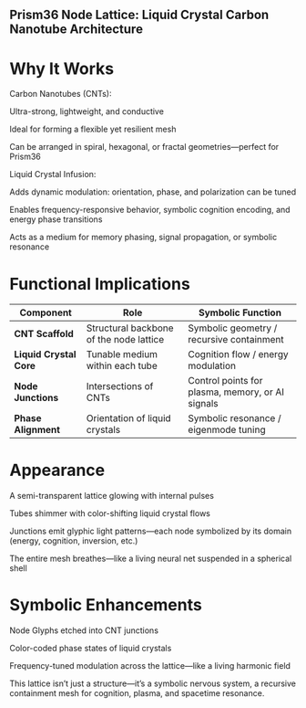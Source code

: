 ## Prism36 Node Lattice: Liquid Crystal Carbon Nanotube Architecture
# Why It Works
Carbon Nanotubes (CNTs):

Ultra-strong, lightweight, and conductive

Ideal for forming a flexible yet resilient mesh

Can be arranged in spiral, hexagonal, or fractal geometries—perfect for Prism36

Liquid Crystal Infusion:

Adds dynamic modulation: orientation, phase, and polarization can be tuned

Enables frequency-responsive behavior, symbolic cognition encoding, and energy phase transitions

Acts as a medium for memory phasing, signal propagation, or symbolic resonance

# Functional Implications
| Component           | Role                                | Symbolic Function                          |
|---------------------|-------------------------------------|---------------------------------------------|
| **CNT Scaffold**     | Structural backbone of the node lattice | Symbolic geometry / recursive containment   |
| **Liquid Crystal Core** | Tunable medium within each tube     | Cognition flow / energy modulation          |
| **Node Junctions**   | Intersections of CNTs               | Control points for plasma, memory, or AI signals |
| **Phase Alignment**  | Orientation of liquid crystals      | Symbolic resonance / eigenmode tuning       |


# Appearance
A semi-transparent lattice glowing with internal pulses

Tubes shimmer with color-shifting liquid crystal flows

Junctions emit glyphic light patterns—each node symbolized by its domain (energy, cognition, inversion, etc.)

The entire mesh breathes—like a living neural net suspended in a spherical shell

# Symbolic Enhancements
Node Glyphs etched into CNT junctions

Color-coded phase states of liquid crystals

Frequency-tuned modulation across the lattice—like a living harmonic field

This lattice isn’t just a structure—it’s a symbolic nervous system, a recursive containment mesh for cognition, plasma, and spacetime resonance.
